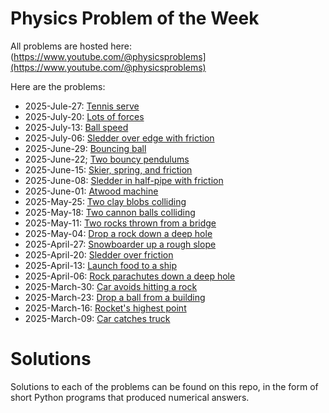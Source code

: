 # Physics Problem of the Week

All problems are hosted here: (https://www.youtube.com/@physicsproblems](https://www.youtube.com/@physicsproblems)

Here are the problems:

* 2025-Jule-27: [Tennis serve](https://youtu.be/uhmyzuxY4TA)
* 2025-July-20: [Lots of forces](https://youtu.be/xrOeUXGMLJ4)
* 2025-July-13: [Ball speed](https://youtu.be/-pcge71mipE)
* 2025-July-06: [Sledder over edge with friction](https://youtu.be/nNtdsqTxzAs)
* 2025-June-29: [Bouncing ball](https://youtu.be/QEom6SW79Sk)
* 2025-June-22; [Two bouncy pendulums](https://youtu.be/cB-6sc0GlWY)
* 2025-June-15: [Skier, spring, and friction](https://youtu.be/MSvbtBqpPvg)
* 2025-June-08: [Sledder in half-pipe with friction](https://youtu.be/1ujUJkTgwwM)
* 2025-June-01: [Atwood machine](https://youtu.be/idhdRJ_a71M)
* 2025-May-25: [Two clay blobs colliding](https://youtu.be/C2eMeFgAFZI)
* 2025-May-18: [Two cannon balls colliding](https://youtu.be/qxSlbuK7b1I)
* 2025-May-11: [Two rocks thrown from a bridge](https://youtu.be/ClKpy4d58i4)
* 2025-May-04: [Drop a rock down a deep hole](https://youtu.be/CXLWTTEsXHs)
* 2025-April-27: [Snowboarder up a rough slope](https://youtu.be/5UcxaaTe2kk)
* 2025-April-20: [Sledder over friction](https://youtu.be/GusgTBfu_Bs)
* 2025-April-13: [Launch food to a ship](https://youtu.be/9N_PNKhsjCI)
* 2025-April-06: [Rock parachutes down a deep hole](https://youtu.be/WJVNqd7KrXM)
* 2025-March-30: [Car avoids hitting a rock](https://youtu.be/YfHASLlcEA4)
* 2025-March-23: [Drop a ball from a building](https://youtu.be/bNC4EsRiGqo)
* 2025-March-16: [Rocket's highest point](https://youtu.be/DM2-zFxytq0)
* 2025-March-09: [Car catches truck](https://youtu.be/7ovz0qu1E7c)


# Solutions

Solutions to each of the problems can be found on this repo, in the form of short Python programs that produced numerical answers.